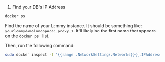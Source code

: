 1. Find your DB's IP Address

```sh
docker ps
```

Find the name of your Lemmy instance. It should be something like:
`yourlemmydomainnospaces_proxy_1`. It'll likely be the first name that appears
on the `docker ps'` list.

Then, run the following command:

```sh
sudo docker inspect -f '{{range .NetworkSettings.Networks}}{{.IPAddress}}{{end}}' yourlemmydomainnospaces_proxy_1
```
